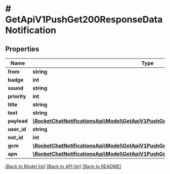 # # GetApiV1PushGet200ResponseDataNotification

## Properties

Name | Type | Description | Notes
------------ | ------------- | ------------- | -------------
**from** | **string** |  | [optional]
**badge** | **int** |  | [optional]
**sound** | **string** |  | [optional]
**priority** | **int** |  | [optional]
**title** | **string** |  | [optional]
**text** | **string** |  | [optional]
**payload** | [**\RocketChatNotificationsApi\Model\GetApiV1PushGet200ResponseDataNotificationPayload**](GetApiV1PushGet200ResponseDataNotificationPayload.md) |  | [optional]
**user_id** | **string** |  | [optional]
**not_id** | **int** |  | [optional]
**gcm** | [**\RocketChatNotificationsApi\Model\GetApiV1PushGet200ResponseDataNotificationGcm**](GetApiV1PushGet200ResponseDataNotificationGcm.md) |  | [optional]
**apn** | [**\RocketChatNotificationsApi\Model\GetApiV1PushGet200ResponseDataNotificationApn**](GetApiV1PushGet200ResponseDataNotificationApn.md) |  | [optional]

[[Back to Model list]](../../README.md#models) [[Back to API list]](../../README.md#endpoints) [[Back to README]](../../README.md)
